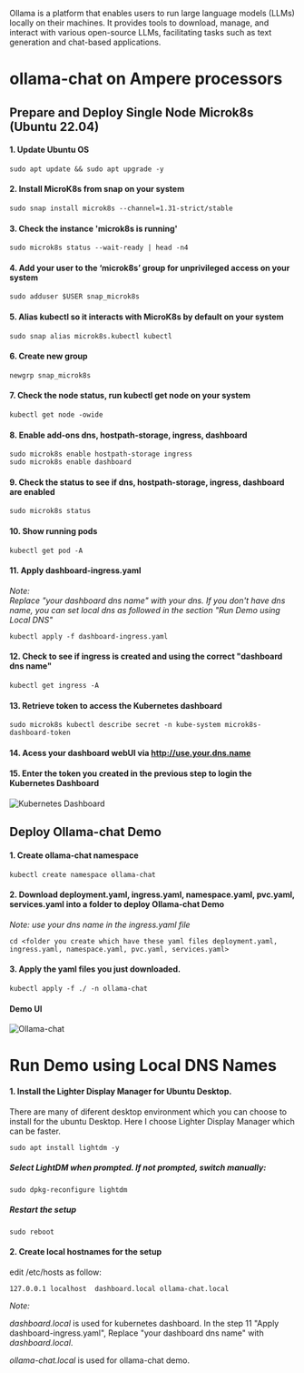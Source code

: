 Ollama is a platform that enables users to run large language models (LLMs) locally on their machines. It provides tools to download, manage, and interact with various open-source LLMs, facilitating tasks such as text generation and chat-based applications.

# ollama-chat on Ampere processors
## Prepare and Deploy Single Node Microk8s (Ubuntu 22.04)
#### 1. Update Ubuntu OS
```sudo apt update && sudo apt upgrade -y```

#### 2. Install MicroK8s from snap on your system
```sudo snap install microk8s --channel=1.31-strict/stable```

#### 3. Check the instance 'microk8s is running'
```sudo microk8s status --wait-ready | head -n4```

#### 4. Add your user to the ‘microk8s’ group for unprivileged access on your system
```sudo adduser $USER snap_microk8s```

#### 5. Alias kubectl so it interacts with MicroK8s by default on your system
```sudo snap alias microk8s.kubectl kubectl```

#### 6. Create new group 
```newgrp snap_microk8s```

#### 7. Check the node status, run kubectl get node on your system
```kubectl get node -owide```

#### 8. Enable add-ons dns, hostpath-storage, ingress, dashboard
```
sudo microk8s enable hostpath-storage ingress
sudo microk8s enable dashboard
```

#### 9. Check the status to see if dns, hostpath-storage, ingress, dashboard are enabled
```sudo microk8s status```

#### 10. Show running pods
```kubectl get pod -A```

#### 11. Apply dashboard-ingress.yaml
*Note:*  
*Replace "your dashboard dns name" with your dns.*
*If you don't have dns name, you can set local dns as followed in the section "Run Demo using Local DNS"*       

```kubectl apply -f dashboard-ingress.yaml``` 

#### 12. Check to see if ingress is created and using the correct "dashboard dns name"
```kubectl get ingress -A```

#### 13. Retrieve token to access the Kubernetes dashboard
```sudo microk8s kubectl describe secret -n kube-system microk8s-dashboard-token```

#### 14. Acess your dashboard webUI via http://use.your.dns.name

#### 15. Enter the token you created in the previous step to login the Kubernetes Dashboard
![Kubernetes Dashboard](dashboard-ollama.png)


## Deploy Ollama-chat Demo
#### 1. Create ollama-chat namespace
```kubectl create namespace ollama-chat```

#### 2. Download deployment.yaml, ingress.yaml, namespace.yaml, pvc.yaml, services.yaml into a folder to deploy Ollama-chat Demo
*Note: use your dns name in the ingress.yaml file*

```cd <folder you create which have these yaml files deployment.yaml, ingress.yaml, namespace.yaml, pvc.yaml, services.yaml>```

#### 3. Apply the yaml files you just downloaded.
```kubectl apply -f ./ -n ollama-chat```

#### Demo UI

![Ollama-chat](ollama-chat.png)


# Run Demo using Local DNS Names

#### 1. Install the Lighter Display Manager for Ubuntu Desktop.
There are many of diferent desktop environment which you can choose to install for the ubuntu Desktop.  Here I choose
Lighter Display Manager which can be faster.

```sudo apt install lightdm -y```

##### Select *LightDM* when prompted.  If not prompted, switch manually:
```sudo dpkg-reconfigure lightdm```
##### Restart the setup
```sudo reboot```
#### 2. Create local hostnames for the setup
edit /etc/hosts as follow:

```127.0.0.1 localhost	dashboard.local ollama-chat.local```

*Note:*

*dashboard.local* is used for kubernetes dashboard.  In the step 11 "Apply dashboard-ingress.yaml", Replace "your dashboard dns name" with *dashboard.local*.

*ollama-chat.local* is used for ollama-chat demo.
